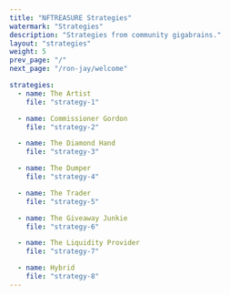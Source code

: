 ```yaml
---
title: "NFTREASURE Strategies"
watermark: "Strategies"
description: "Strategies from community gigabrains."
layout: "strategies"
weight: 5
prev_page: "/"
next_page: "/ron-jay/welcome"

strategies:
  - name: The Artist
    file: "strategy-1"

  - name: Commissioner Gordon
    file: "strategy-2"

  - name: The Diamond Hand
    file: "strategy-3"

  - name: The Dumper
    file: "strategy-4"

  - name: The Trader
    file: "strategy-5"

  - name: The Giveaway Junkie
    file: "strategy-6"

  - name: The Liquidity Provider
    file: "strategy-7"

  - name: Hybrid
    file: "strategy-8"
---
```

